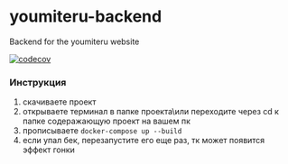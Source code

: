 # youmiteru-backend
Backend for the youmiteru website

[![codecov](https://codecov.io/gh/DJ-Java-Team/youmiteru-backend/graph/badge.svg?token=OI80Q5XKJD)](https://codecov.io/gh/DJ-Java-Team/youmiteru-backend)
### Инструкция
1. скачиваете проект
2. открываете терминал в папке проекта\или переходите через cd к папке содеражающую проект на вашем пк
3. прописываете `docker-compose up --build`
4. если упал бек, перезапустите его еще раз, тк может появится эффект гонки